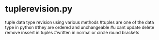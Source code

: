 # tuplerevision.py
tuple data type revision using various methods
#tuples are one of the data type in python
#they are ordered and unchangeable
#u cant update delete remove inssert in tuples
#written in  normal or circle round brackets
